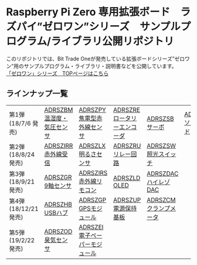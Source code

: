 # Raspberry Pi Zero 専用拡張ボード　ラズパイ”ゼロワン”シリーズ　サンプルプログラム/ライブラリ公開リポジトリ

このリポジトリでは、Bit Trade Oneが発売している拡張ボードシリーズ”ゼロワン”用のサンプルプログラム・ライブラリ・説明書などを公開しています。  
[「ゼロワン」シリーズ　TOPページはこちら](http://bit-trade-one.co.jp/product/module/zeroone01top/)  

## ラインナップ一覧



|||||||
|-|-|-|-|-|-|
|第1弾</br>(18/7/6 発売)|[ADRSZBM</br>温湿度・気圧センサ](https://github.com/bit-trade-one/RasPi-Zero-One-Series/tree/master/1st/ADRSZBM_Enviroment_Sensor)|[ADRSZPY</br>焦電型赤外線センサ](https://github.com/bit-trade-one/RasPi-Zero-One-Series/tree/master/1st/ADRSZPY_Pyroelectric_Sensor)|[ADRSZRE</br>ロータリーエンコーダ](https://github.com/bit-trade-one/RasPi-Zero-One-Series/tree/master/1st/ADRSZRE_Rotary_Encoder)|[ADRSZSB</br>サーボ](https://github.com/bit-trade-one/RasPi-Zero-One-Series/tree/master/1st/ADRSZSB_Servo_Motor)|[ADRSZSN</br>ソレノイド](https://github.com/bit-trade-one/RasPi-Zero-One-Series/tree/master/1st/ADRSZSN_Solenoid)|
|第2弾</br>(18/8/24 発売)|[ADRSZIRR</br>赤外線受信](https://github.com/bit-trade-one/RasPi-Zero-One-Series/tree/master/2nd/ADRSZIRR_IR_Receiver)|[ADRSZLX</br>明るさセンサ](https://github.com/bit-trade-one/RasPi-Zero-One-Series/tree/master/2nd/ADRSZLX_Luminance_Sensor)|[ADRSZRU</br>リレー回路](https://github.com/bit-trade-one/RasPi-Zero-One-Series/tree/master/2nd/ADRSZRU_Relay_Unit)|[ADRSZSW</br>照光スイッチ](https://github.com/bit-trade-one/RasPi-Zero-One-Series/tree/master/2nd/ADRSZSW_Illuminated_Switch)||
|第3弾</br>(18/9/21 発売)|[ADRSZGR</br>9軸センサ](https://github.com/bit-trade-one/RasPi-Zero-One-Series/tree/master/3rd/ADRSZGR_9-Axis_Gyro)|[ADRSZIRS</br>赤外線リモコン](https://github.com/bit-trade-one/RasPi-Zero-One-Series/tree/master/3rd/ADRSZIRS_IR_Sender)|[ADRSZLD</br>OLED](https://github.com/bit-trade-one/RasPi-Zero-One-Series/tree/master/3rd/ADRSZLD_OLED_Display)|[ADRSZDAC</br>ハイレゾDAC](https://github.com/bit-trade-one/RasPi-Zero-One-Series/tree/master/3rd/ADRSZDAC_Hi-Rez_DAC)||
|第4弾</br>(18/12/21 発売)|[ADRSZHB</br>USBハブ](https://github.com/bit-trade-one/RasPi-Zero-One-Series/tree/master/4th/ADRSZHB_USB_HUB)|[ADRSZGP</br>GPSモジュール](https://github.com/bit-trade-one/RasPi-Zero-One-Series/tree/master/4th/ADRSZGP_GPS)|[ADRSZUP</br>電源保持基板](https://github.com/bit-trade-one/RasPi-Zero-One-Series/tree/master/4th/ADRSZUP_Capacitor)|[ADRSZCM</br>クランプメータ](https://github.com/bit-trade-one/RasPi-Zero-One-Series/tree/master/4th/ADRSZCM_Clamp_Meter)||
|第5弾</br>(19/2/22 発売)|[ADRSZOD</br>臭気センサ](https://github.com/bit-trade-one/RasPi-Zero-One-Series/tree/master/4th/ADRSZHB_USB_HUB)|[ADRSZEI</br>電子ペーパーモジュール](https://github.com/bit-trade-one/RasPi-Zero-One-Series/tree/master/4th/ADRSZGP_GPS)||||
